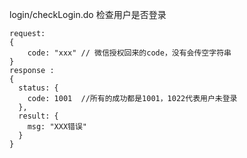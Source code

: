 login/checkLogin.do  检查用户是否登录

```
request:
{
    code: "xxx" // 微信授权回来的code，没有会传空字符串
}
response :
{
  status: {
    code: 1001  //所有的成功都是1001，1022代表用户未登录
  },
  result: {
    msg: "XXX错误"
  }
}
```

